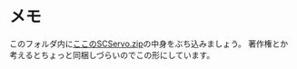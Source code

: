 # メモ
このフォルダ内に[ここのSCServo.zip](https://akizukidenshi.com/catalog/g/g116295)の中身をぶち込みましょう。
著作権とか考えるとちょっと同梱しづらいのでこの形にしています。